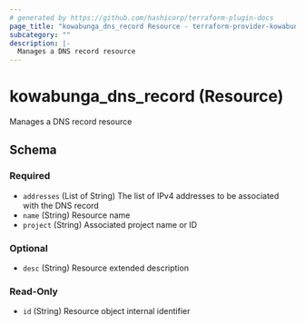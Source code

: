 ```yaml
---
# generated by https://github.com/hashicorp/terraform-plugin-docs
page_title: "kowabunga_dns_record Resource - terraform-provider-kowabunga"
subcategory: ""
description: |-
  Manages a DNS record resource
---
```


# kowabunga_dns_record (Resource)

Manages a DNS record resource



<!-- schema generated by tfplugindocs -->
## Schema

### Required

- `addresses` (List of String) The list of IPv4 addresses to be associated with the DNS record
- `name` (String) Resource name
- `project` (String) Associated project name or ID

### Optional

- `desc` (String) Resource extended description

### Read-Only

- `id` (String) Resource object internal identifier
